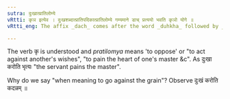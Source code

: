 ```yaml
---
sutra: दुःखात्प्रातिलोम्ये
vRtti: कृञ इत्येव । दुःखशब्दात्प्रातिपदिकात्प्रातिलोम्ये गम्यमाने डाच् प्रत्ययो भवति कृञो योगे ॥
vRtti_eng: The affix _dach_ comes after the word _duhkha_ followed by _kri_, when meaning to do something against the grain or 'to contravene'.

---
```

The verb कृ is understood and _pratilomya_ means 'to oppose' or "to act against another's wishes", "to pain the heart of one's master &c". As दुःखा करोति भृत्यः "the servant pains the master".

Why do we say "when meaning to go against the grain"? Observe दुःखं करोति कदन्नम् ॥